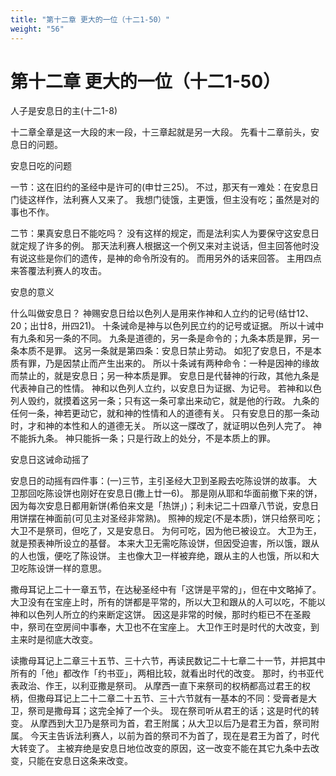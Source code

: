 ```yaml
---
title: "第十二章 更大的一位（十二1-50）"
weight: "56"
---
```


# 第十二章 更大的一位（十二1-50）


人子是安息日的主(十二1-8)

十二章全章是这一大段的末一段，十三章起就是另一大段。
先看十二章前头，安息日的问题。

安息日吃的问题

一节：这在旧约的圣经中是许可的(申廿三25)。
不过，那天有一难处：在安息日门徒这样作，法利赛人又来了。
我想门徒饿，主更饿，但主没有吃；虽然是对的事也不作。

二节：果真安息日不能吃吗？
没有这样的规定，而是法利实人为要保守这安息日就定规了许多的例。
那天法利赛人根据这一个例又来对主说话，但主回答他时没有说这些是你们的遗传，是神的命令所没有的。
而用另外的话来回答。
主用四点来答覆法利赛人的攻击。

安息的意义

什么叫做安息日？
神赐安息日给以色列人是用来作神和人立约的记号(结廿12、20；出廿8，卅四21)。
十条诫命是神与以色列民立约的记号或证据。
所以十诫中有九条和另一条的不同。
九条是道德的，另一条是命令的；九条本质是罪，另一条本质不是罪。
这另一条就是第四条：安息日禁止劳动。
如犯了安息日，不是本质有罪，乃是因禁止而产生出来的。
所以十条诫有两种命令：一种是因神的缘故而禁止的，就是安息日；另一种本质是罪。
安息日是代替神的行政，其他九条是代表神自己的性情。
神和以色列人立约，以安息日为证据、为记号。
若神和以色列人毁约，就摸着这另一条；只有这一条可拿出来动它，就是他的行政。
九条的任何一条，神若更动它，就和神的性情和人的道德有关。
只有安息日的那一条动时，才和神的本性和人的道德无关。
所以这一牒改了，就证明以色列人完了。
神不能拆九条。
神只能拆一条；只是行政上的处分，不是本质上的罪。

安息日这诫命动摇了

安息日的动摇有四件事：(一)三节，主引圣经大卫到圣殿去吃陈设饼的故事。
大卫那回吃陈设饼也刚好在安息日(撒上廿一6)。
那是刚从耶和华面前撤下来的饼，因为每次安息日都用新饼(希伯来文是「热饼」)；利未记二十四章八节说，安息日用饼摆在神面前(可见主对圣经非常熟)。
照神的规定(不是本质)，饼只给祭司吃；大卫不是祭司，但吃了，又是安息日。
为何可吃，因为他已被设立。
大卫为王，就是预表神所设立的基督。
本来大卫无需吃陈设饼，但因受迫害，所以饿，跟从的人也饿，便吃了陈设饼。
主也像大卫一样被弃绝，跟从主的人也饿，所以和大卫吃陈设饼一样的意思。

撒母耳记上二十一章五节，在达秘圣经中有「这饼是平常的」，但在中文略掉了。
大卫没有在宝座上时，所有的饼都是平常的，所以大卫和跟从的人可以吃，不能以神和以色列人所立的约来断定这饼。
因这是非常的时候，那时约柜已不在圣殿中，祭司在空房间中事奉，大卫也不在宝座上。
大卫作王时是时代的大改变，到主来时是彻底大改变。

读撒母耳记上二章三十五节、三十六节，再读民数记二十七章二十一节，并把其中所有的「他」都改作「约书亚」，两相比较，就看出时代的改变。
那时，约书亚代表政治、作王，以利亚撒是祭司。
从摩西一直下来祭司的权柄都高过君王的权柄，但撒母耳记上二十二章二十五节、三十六节就有一基本的不同：受膏者是大卫，祭司是撒母耳；这完全掉了一个头。
现在祭司听从君王的话；这是时代的转变。
从摩西到大卫乃是祭司为首，君王附属；从大卫以后乃是君王为首，祭司附属。
今天主告诉法利赛人，以前为首的祭司不为首了，现在是君王为首了，时代大转变了。
主被弃绝是安息日地位改变的原因，这一改变不能在其它九条中去改变，只能在安息日这条来改变。
